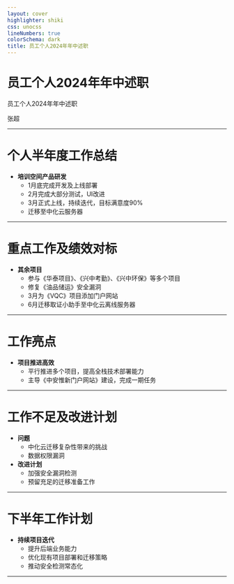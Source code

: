 ```yaml
---
layout: cover
highlighter: shiki
css: unocss
lineNumbers: true
colorSchema: dark
title: 员工个人2024年年中述职
---
```


# 员工个人2024年年中述职

<p text-xl>
员工个人2024年年中述职
</p>

<div uppercase text-sm tracking-widest>
张超
</div>

---

# 个人半年度工作总结

- **培训空间产品研发**
  - 1月底完成开发及上线部署
  - 2月完成大部分测试，UI改进
  - 3月正式上线，持续迭代，目标满意度90%
  - 迁移至中化云服务器

---

# 重点工作及绩效对标

- **其余项目**
  - 参与《华泰项目》、《兴中考勤》、《兴中环保》等多个项目
  - 修复《油品储运》安全漏洞
  - 3月为《VQC》项目添加门户网站
  - 6月迁移取证小助手至中化云离线服务器

---

# 工作亮点

- **项目推进高效**
  - 平行推进多个项目，提高全栈技术部署能力
  - 主导《中安惟新门户网站》建设，完成一期任务

---

# 工作不足及改进计划

- **问题**
  - 中化云迁移复杂性带来的挑战
  - 数据权限漏洞
- **改进计划**
  - 加强安全漏洞检测
  - 预留充足的迁移准备工作

---

# 下半年工作计划

- **持续项目迭代**
  - 提升后端业务能力
  - 优化现有项目部署和迁移策略
  - 推动安全检测常态化

---